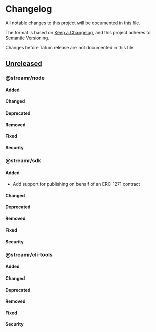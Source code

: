 # Changelog
All notable changes to this project will be documented in this file.

The format is based on [Keep a Changelog](https://keepachangelog.com/en/1.0.0/),
and this project adheres to [Semantic Versioning](https://semver.org/spec/v2.0.0.html).

Changes before Tatum release are not documented in this file.

## [Unreleased]

### @streamr/node

#### Added

#### Changed

#### Deprecated

#### Removed

#### Fixed

#### Security

### @streamr/sdk

#### Added

- Add support for publishing on behalf of an ERC-1271 contract

#### Changed

#### Deprecated

#### Removed

#### Fixed

#### Security

### @streamr/cli-tools

#### Added

#### Changed

#### Deprecated

#### Removed

#### Fixed

#### Security


[Unreleased]: https://github.com/streamr-dev/network/compare/client/v8.5.5...HEAD
